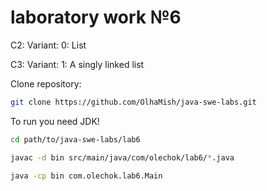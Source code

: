 # laboratory work №6

C2: Variant: 0: List

C3: Variant: 1: A singly linked list


Clone repository:
```bash
git clone https://github.com/OlhaMish/java-swe-labs.git
```

To run you need JDK!
```bash
cd path/to/java-swe-labs/lab6
```

```bash
javac -d bin src/main/java/com/olechok/lab6/*.java
```

```bash
java -cp bin com.olechok.lab6.Main
```
